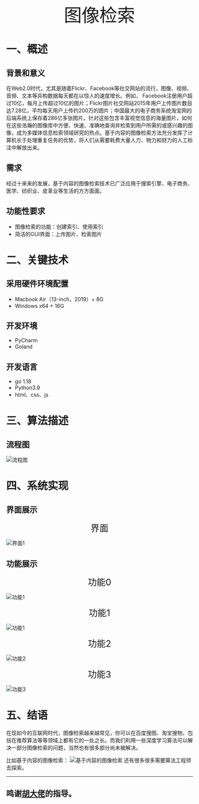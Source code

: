 <div align='center' >
	<font size='70'>图像检索</font>
</div>

# 一、概述

## 背景和意义
在Web2.0时代，尤其是随着Flickr、Facebook等社交网站的流行，图像、视频、音频、文本等异构数据每天都在以惊人的速度增长。例如， Facebook注册用户超过10亿，每月上传超过10亿的图片；Flickr图片社交网站2015年用户上传图片数目达7.28亿，平均每天用户上传约200万的图片；中国最大的电子商务系统淘宝网的后端系统上保存着286亿多张图片。针对这些包含丰富视觉信息的海量图片，如何在这些浩瀚的图像库中方便、快速、准确地查询并检索到用户所需的或感兴趣的图像，成为多媒体信息检索领域研究的热点。基于内容的图像检索方法充分发挥了计算机长于处理重复任务的优势，将人们从需要耗费大量人力、物力和财力的人工标注中解放出来。


## 需求
经过十来来的发展，基于内容的图像检索技术已广泛应用于搜索引擎、电子商务、医学、纺织业、皮革业等生活的方方面面。


## 功能性要求
- 图像检索的功能：创建索引、使用索引
- 简洁的GUI界面：上传图片、检索图片


# 二、关键技术

## 采用硬件环境配置
- Macbook Air（13-inch，2019）+ 8G
- Windows x64 + 16G


## 开发环境
- PyCharm
- Goland

## 开发语言
- go 1.18
- Python3.9
- html、css、js


# 三、算法描述

## 流程图
![流程图](image/流程图.png)


# 四、系统实现

## 界面展示

<div align='center' >
	<font size='5'>界面</font>
</div>

![界面1](image/interface.png)


## 功能展示

<div align='center' >
	<font size='5'>功能0</font>
</div>

![功能1](image/function0.png)

<div align='center' >
	<font size='5'>功能1</font>
</div>

![功能1](image/function1.png)

<div align='center' >
	<font size='5'>功能2</font>
</div>

![功能2](image/function2.png)

<div align='center' >
	<font size='5'>功能3</font>
</div>

![功能3](image/function3.png)


# 五、结语

在现如今的互联网时代，图像检索越来越常见，你可以在百度搜图、淘宝搜物，包括在推荐算法等等领域上都有它的一处之长。而我们利用一些深度学习算法可以解决一部分图像检索的问题，当然也有很多部分尚未被解决。

比如基于内容的图像检索：
![基于内容的图像检索](image/object_retrieval.png)
还有很多很多需要算法工程师去探索。

----
## 鸣谢[胡大佬](https://github.com/Hukeqing)的指导。